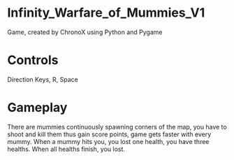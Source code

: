 # Infinity_Warfare_of_Mummies_V1
Game, created by ChronoX using Python and Pygame

# Controls
Direction Keys, R, Space

# Gameplay
There are mummies continuously spawning corners of the map, you have to shoot and kill them thus gain score points, game gets faster with every mummy. When a mummy hits you, you lost one health, you have three healths. When all healths finish, you lost.

